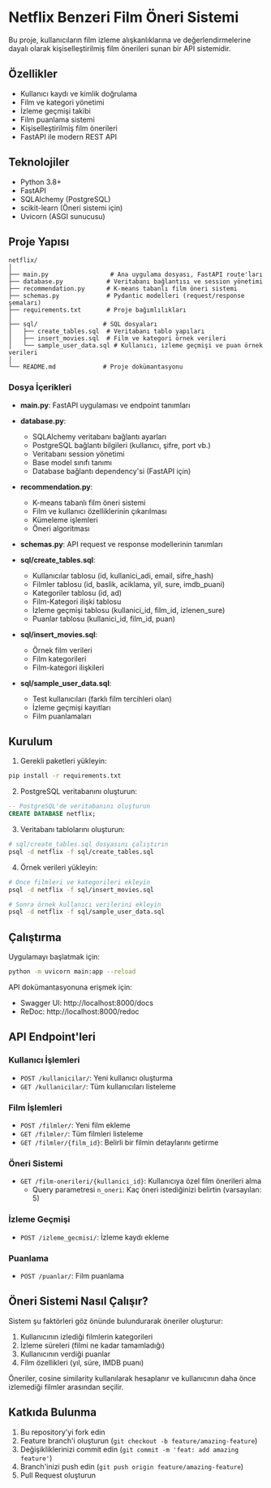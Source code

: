 # Netflix Benzeri Film Öneri Sistemi

Bu proje, kullanıcıların film izleme alışkanlıklarına ve değerlendirmelerine dayalı olarak kişiselleştirilmiş film önerileri sunan bir API sistemidir.

## Özellikler

- Kullanıcı kaydı ve kimlik doğrulama
- Film ve kategori yönetimi
- İzleme geçmişi takibi
- Film puanlama sistemi
- Kişiselleştirilmiş film önerileri
- FastAPI ile modern REST API

## Teknolojiler

- Python 3.8+
- FastAPI
- SQLAlchemy (PostgreSQL)
- scikit-learn (Öneri sistemi için)
- Uvicorn (ASGI sunucusu)

## Proje Yapısı

```
netflix/
│
├── main.py                 # Ana uygulama dosyası, FastAPI route'ları
├── database.py            # Veritabanı bağlantısı ve session yönetimi
├── recommendation.py      # K-means tabanlı film öneri sistemi
├── schemas.py             # Pydantic modelleri (request/response şemaları)
├── requirements.txt       # Proje bağımlılıkları
│
├── sql/                  # SQL dosyaları
│   ├── create_tables.sql  # Veritabanı tablo yapıları
│   ├── insert_movies.sql  # Film ve kategori örnek verileri
│   └── sample_user_data.sql # Kullanıcı, izleme geçmişi ve puan örnek verileri
│
└── README.md             # Proje dokümantasyonu
```

### Dosya İçerikleri

- **main.py**: FastAPI uygulaması ve endpoint tanımları
- **database.py**: 
  - SQLAlchemy veritabanı bağlantı ayarları
  - PostgreSQL bağlantı bilgileri (kullanıcı, şifre, port vb.)
  - Veritabanı session yönetimi
  - Base model sınıfı tanımı
  - Database bağlantı dependency'si (FastAPI için)
- **recommendation.py**:
  - K-means tabanlı film öneri sistemi
  - Film ve kullanıcı özelliklerinin çıkarılması
  - Kümeleme işlemleri
  - Öneri algoritması
- **schemas.py**: API request ve response modellerinin tanımları
- **sql/create_tables.sql**: 
  - Kullanıcılar tablosu (id, kullanici_adi, email, sifre_hash)
  - Filmler tablosu (id, baslik, aciklama, yil, sure, imdb_puani)
  - Kategoriler tablosu (id, ad)
  - Film-Kategori ilişki tablosu
  - İzleme geçmişi tablosu (kullanici_id, film_id, izlenen_sure)
  - Puanlar tablosu (kullanici_id, film_id, puan)

- **sql/insert_movies.sql**:
  - Örnek film verileri
  - Film kategorileri
  - Film-kategori ilişkileri

- **sql/sample_user_data.sql**:
  - Test kullanıcıları (farklı film tercihleri olan)
  - İzleme geçmişi kayıtları
  - Film puanlamaları

## Kurulum

1. Gerekli paketleri yükleyin:
```bash
pip install -r requirements.txt
```

2. PostgreSQL veritabanını oluşturun:
```sql
-- PostgreSQL'de veritabanını oluşturun
CREATE DATABASE netflix;
```

3. Veritabanı tablolarını oluşturun:
```bash
# sql/create_tables.sql dosyasını çalıştırın
psql -d netflix -f sql/create_tables.sql
```

4. Örnek verileri yükleyin:
```bash
# Önce filmleri ve kategorileri ekleyin
psql -d netflix -f sql/insert_movies.sql

# Sonra örnek kullanıcı verilerini ekleyin
psql -d netflix -f sql/sample_user_data.sql
```

## Çalıştırma

Uygulamayı başlatmak için:

```bash
python -m uvicorn main:app --reload
```

API dokümantasyonuna erişmek için:
- Swagger UI: http://localhost:8000/docs
- ReDoc: http://localhost:8000/redoc

## API Endpoint'leri

### Kullanıcı İşlemleri
- `POST /kullanicilar/`: Yeni kullanıcı oluşturma
- `GET /kullanicilar/`: Tüm kullanıcıları listeleme

### Film İşlemleri
- `POST /filmler/`: Yeni film ekleme
- `GET /filmler/`: Tüm filmleri listeleme
- `GET /filmler/{film_id}`: Belirli bir filmin detaylarını getirme

### Öneri Sistemi
- `GET /film-onerileri/{kullanici_id}`: Kullanıcıya özel film önerileri alma
  - Query parametresi `n_oneri`: Kaç öneri istediğinizi belirtin (varsayılan: 5)

### İzleme Geçmişi
- `POST /izleme_gecmisi/`: İzleme kaydı ekleme

### Puanlama
- `POST /puanlar/`: Film puanlama

## Öneri Sistemi Nasıl Çalışır?

Sistem şu faktörleri göz önünde bulundurarak öneriler oluşturur:
1. Kullanıcının izlediği filmlerin kategorileri
2. İzleme süreleri (filmi ne kadar tamamladığı)
3. Kullanıcının verdiği puanlar
4. Film özellikleri (yıl, süre, IMDB puanı)

Öneriler, cosine similarity kullanılarak hesaplanır ve kullanıcının daha önce izlemediği filmler arasından seçilir.

## Katkıda Bulunma

1. Bu repository'yi fork edin
2. Feature branch'i oluşturun (`git checkout -b feature/amazing-feature`)
3. Değişikliklerinizi commit edin (`git commit -m 'feat: add amazing feature'`)
4. Branch'inizi push edin (`git push origin feature/amazing-feature`)
5. Pull Request oluşturun
